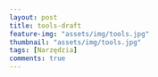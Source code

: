 ```yaml
---
layout: post
title: tools-draft
feature-img: "assets/img/tools.jpg"
thumbnail: "assets/img/tools.jpg"
tags: [Narzędzia]
comments: true
---
```



